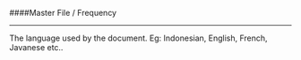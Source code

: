 ####Master File / Frequency
<hr>
The language used by the document. Eg: Indonesian, English, French, Javanese etc..
